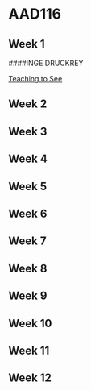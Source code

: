 AAD116
======


Week 1
-------

####INGE DRUCKREY 

[Teaching to See](https://www.youtube.com/watch?v=ldSkPqZKBl0)

Week 2
-------


Week 3
-------

Week 4
-------

Week 5
-------

Week 6
-------

Week 7
-------

Week 8
-------

Week 9
-------

Week 10
-------

Week 11
-------

Week 12
-------


